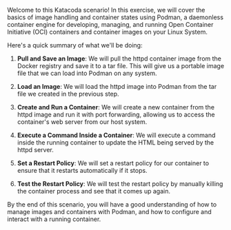 Welcome to this Katacoda scenario! In this exercise, we will cover the basics of image handling and container states using Podman, a daemonless container engine for developing, managing, and running Open Container Initiative (OCI) containers and container images on your Linux System.

Here's a quick summary of what we'll be doing:

1. **Pull and Save an Image**: We will pull the httpd container image from the Docker registry and save it to a tar file. This will give us a portable image file that we can load into Podman on any system.

2. **Load an Image**: We will load the httpd image into Podman from the tar file we created in the previous step.

3. **Create and Run a Container**: We will create a new container from the httpd image and run it with port forwarding, allowing us to access the container's web server from our host system.

4. **Execute a Command Inside a Container**: We will execute a command inside the running container to update the HTML being served by the httpd server.

5. **Set a Restart Policy**: We will set a restart policy for our container to ensure that it restarts automatically if it stops.

6. **Test the Restart Policy**: We will test the restart policy by manually killing the container process and see that it comes up again.

By the end of this scenario, you will have a good understanding of how to manage images and containers with Podman, and how to configure and interact with a running container.
